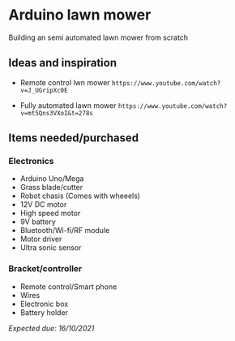 # Arduino lawn mower
Building an semi automated lawn mower from scratch

## Ideas and inspiration
 - Remote control lwn mower 
 `https://www.youtube.com/watch?v=J_UGripXc0E`
 
 - Fully automated lawn mower
 `https://www.youtube.com/watch?v=mt5Qns3VXoI&t=278s`
 
 ## Items needed/purchased
 ### Electronics
 - Arduino Uno/Mega
 - Grass blade/cutter
 - Robot chasis (Comes with wheeels)
 - 12V DC motor
 - High speed motor
 - 9V battery
 - Bluetooth/Wi-fi/RF module
 - Motor driver
 - Ultra sonic sensor
### Bracket/controller
 - Remote control/Smart phone
 - Wires 
 - Electronic box
 - Battery holder

*Expected due: 16/10/2021*
